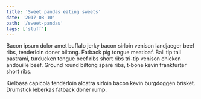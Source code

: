 ```yaml
---
title: 'Sweet pandas eating sweets'
date: '2017-08-10'
path: '/sweet-pandas'
tags: ['stuff']
---
```


Bacon ipsum dolor amet buffalo jerky bacon sirloin venison landjaeger beef ribs, tenderloin doner biltong. Fatback pig tongue meatloaf. Ball tip tail pastrami, turducken tongue beef ribs short ribs tri-tip venison chicken andouille beef. Ground round biltong spare ribs, t-bone kevin frankfurter short ribs.

Kielbasa capicola tenderloin alcatra sirloin bacon kevin burgdoggen brisket. Drumstick leberkas fatback doner rump.
